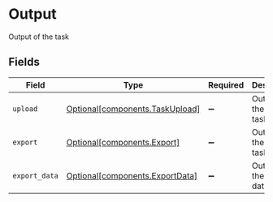 # Output

Output of the task


## Fields

| Field                                                                    | Type                                                                     | Required                                                                 | Description                                                              |
| ------------------------------------------------------------------------ | ------------------------------------------------------------------------ | ------------------------------------------------------------------------ | ------------------------------------------------------------------------ |
| `upload`                                                                 | [Optional[components.TaskUpload]](../../models/components/taskupload.md) | :heavy_minus_sign:                                                       | Output of the upload task                                                |
| `export`                                                                 | [Optional[components.Export]](../../models/components/export.md)         | :heavy_minus_sign:                                                       | Output of the export task                                                |
| `export_data`                                                            | [Optional[components.ExportData]](../../models/components/exportdata.md) | :heavy_minus_sign:                                                       | Output of the export data task                                           |